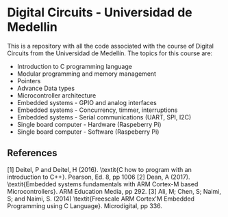 # Digital Circuits - Universidad de Medellin
This is a repository with all the code associated with the course of Digital Circuits from the Universidad de Medellín. The topics for this course are:

- Introduction to C programming language
- Modular programming and memory management
- Pointers
- Advance Data types
- Microcontroller architecture
- Embedded systems - GPIO and analog interfaces
- Embedded systems - Concurrency, timmer, interruptions
- Embedded systems - Serial communications (UART, SPI, I2C)
- Single board computer - Hardware (Raspeberry Pi) 
- Single board computer - Software (Raspeberry Pi)


## References
[1] Deitel, P and Deitel, H (2016). \textit{C how to program with an introduction to C++}. Pearson, Ed. 8, pp 1006
[2] Dean, A (2017). \textit{Embedded systems fundamentals with ARM Cortex-M based Microcontrollers}. ARM Education Media, pp 292.
[3] Ali, M; Chen, S; Naimi, S; and Naimi, S. (2014) \textit{Freescale ARM Cortex'M Embedded Programming using C Language}. Microdigital, pp 336.
